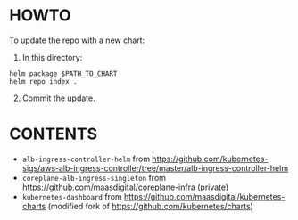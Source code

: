# HOWTO

To update the repo with a new chart:

1. In this directory:

```
helm package $PATH_TO_CHART
helm repo index .
```

2. Commit the update.

# CONTENTS

- `alb-ingress-controller-helm` from https://github.com/kubernetes-sigs/aws-alb-ingress-controller/tree/master/alb-ingress-controller-helm
- `coreplane-alb-ingress-singleton` from https://github.com/maasdigital/coreplane-infra (private)
- `kubernetes-dashboard` from
  https://github.com/maasdigital/kubernetes-charts (modified fork of https://github.com/kubernetes/charts)

